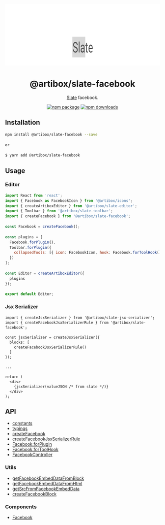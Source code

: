 <div align="center">
  <img
    src="https://raw.githubusercontent.com/ianstormtaylor/slate/master/docs/images/banner.png"
    height="200"
  />
</div>

<h1 align="center">@artibox/slate-facebook</h1>

<div align="center">

[Slate](https://github.com/ianstormtaylor/slate) facebook.

[![npm package](https://img.shields.io/npm/v/@artibox/slate-facebook.svg?maxAge=60)](https://www.npmjs.com/package/@artibox/slate-facebook)
[![npm downloads](https://img.shields.io/npm/dt/@artibox/slate-facebook.svg?maxAge=60)](https://www.npmjs.com/package/@artibox/slate-facebook)

</div>

## Installation

```bash
npm install @artibox/slate-facebook --save

or

$ yarn add @artibox/slate-facebook
```

## Usage

### Editor

```js
import React from 'react';
import { Facebook as FacebookIcon } from '@artibox/icons';
import { createArtiboxEditor } from '@artibox/slate-editor';
import { Toolbar } from '@artibox/slate-toolbar';
import { createFacebook } from '@artibox/slate-facebook';

const Facebook = createFacebook();

const plugins = [
  Facebook.forPlugin(),
  Toolbar.forPlugin({
    collapsedTools: [{ icon: FacebookIcon, hook: Facebook.forToolHook() }]
  })
];

const Editor = createArtiboxEditor({
  plugins
});

export default Editor;
```

### Jsx Serializer

```tsx
import { createJsxSerializer } from '@artibox/slate-jsx-serializer';
import { createFacebookJsxSerializerRule } from '@artibox/slate-facebook';

const jsxSerializer = createJsxSerializer({
  blocks: [
    createFacebookJsxSerializerRule()
  ]
});

...

return (
  <div>
    {jsxSerializer(valueJSON /* from slate */)}
  </div>
);
```

## API

- [constants](./src/constants.ts)
- [typings](./src/typings.ts)
- [createFacebook](./src/facebook.ts#L22)
- [createFacebookJsxSerializerRule](./src/jsx-serializer.ts)
- [Facebook.forPlugin](./src/facebook.ts#L31)
- [Facebook.forToolHook](./src/facebook.ts#L38)
- [FacebookController](./src/controller.ts#L7)

### Utils

- [getFacebookEmbedDataFromBlock](./src/utils/get-facebook-embed-data-from-block.ts)
- [getFacebookEmbedDataFromHtml](./src/utils/get-facebook-embed-data-from-html.ts)
- [getSrcFromFacebookEmbedData](./src/utils/get-src-from-facebook-embed-data.ts)
- [createFacebookBlock](./src/utils/create-facebook-block.ts)

### Components

- [Facebook](./src/components/facebook.tsx)
